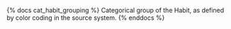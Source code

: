 {% docs cat_habit_grouping %} Categorical group of the Habit, as defined by color coding in the source system. {% enddocs %}